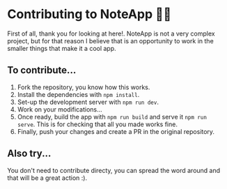 # Contributing to NoteApp 👨‍💻

First of all, thank you for looking at here!. NoteApp is not a very complex project, but for that reason I believe that is an opportunity to work in the smaller things that make it a cool app.

## To contribute...

1. Fork the repository, you know how this works.
2. Install the dependencies with `npm install`.
3. Set-up the development server with `npm run dev`.
4. Work on your modifications...
5. Once ready, build the app with `npm run build` and serve it `npm run serve`. This is for checking that all you made works fine.
6. Finally, push your changes and create a PR in the original repository.

## Also try...

You don't need to contribute directy, you can spread the word around and that will be a great action :).